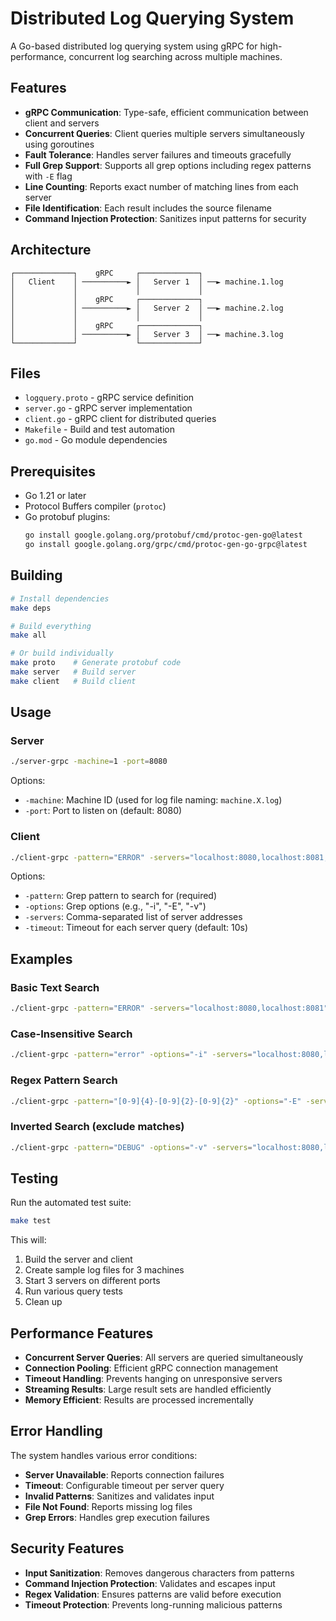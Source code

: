 # Distributed Log Querying System

A Go-based distributed log querying system using gRPC for high-performance, concurrent log searching across multiple machines.

## Features

- **gRPC Communication**: Type-safe, efficient communication between client and servers
- **Concurrent Queries**: Client queries multiple servers simultaneously using goroutines
- **Fault Tolerance**: Handles server failures and timeouts gracefully
- **Full Grep Support**: Supports all grep options including regex patterns with `-E` flag
- **Line Counting**: Reports exact number of matching lines from each server
- **File Identification**: Each result includes the source filename
- **Command Injection Protection**: Sanitizes input patterns for security

## Architecture

```
┌─────────────┐    gRPC     ┌─────────────┐
│   Client    │ ──────────► │   Server 1  │ ──► machine.1.log
│             │             │             │
│             │    gRPC     ┌─────────────┐
│             │ ──────────► │   Server 2  │ ──► machine.2.log
│             │             │             │
│             │    gRPC     ┌─────────────┐
│             │ ──────────► │   Server 3  │ ──► machine.3.log
└─────────────┘             └─────────────┘
```

## Files

- `logquery.proto` - gRPC service definition
- `server.go` - gRPC server implementation
- `client.go` - gRPC client for distributed queries
- `Makefile` - Build and test automation
- `go.mod` - Go module dependencies

## Prerequisites

- Go 1.21 or later
- Protocol Buffers compiler (`protoc`)
- Go protobuf plugins:
  ```bash
  go install google.golang.org/protobuf/cmd/protoc-gen-go@latest
  go install google.golang.org/grpc/cmd/protoc-gen-go-grpc@latest
  ```

## Building

```bash
# Install dependencies
make deps

# Build everything
make all

# Or build individually
make proto    # Generate protobuf code
make server   # Build server
make client   # Build client
```

## Usage

### Server

```bash
./server-grpc -machine=1 -port=8080
```

Options:
- `-machine`: Machine ID (used for log file naming: `machine.X.log`)
- `-port`: Port to listen on (default: 8080)

### Client

```bash
./client-grpc -pattern="ERROR" -servers="localhost:8080,localhost:8081,localhost:8082"
```

Options:
- `-pattern`: Grep pattern to search for (required)
- `-options`: Grep options (e.g., "-i", "-E", "-v")
- `-servers`: Comma-separated list of server addresses
- `-timeout`: Timeout for each server query (default: 10s)

## Examples

### Basic Text Search
```bash
./client-grpc -pattern="ERROR" -servers="localhost:8080,localhost:8081"
```

### Case-Insensitive Search
```bash
./client-grpc -pattern="error" -options="-i" -servers="localhost:8080,localhost:8081"
```

### Regex Pattern Search
```bash
./client-grpc -pattern="[0-9]{4}-[0-9]{2}-[0-9]{2}" -options="-E" -servers="localhost:8080,localhost:8081"
```

### Inverted Search (exclude matches)
```bash
./client-grpc -pattern="DEBUG" -options="-v" -servers="localhost:8080,localhost:8081"
```

## Testing

Run the automated test suite:
```bash
make test
```

This will:
1. Build the server and client
2. Create sample log files for 3 machines
3. Start 3 servers on different ports
4. Run various query tests
5. Clean up

## Performance Features

- **Concurrent Server Queries**: All servers are queried simultaneously
- **Connection Pooling**: Efficient gRPC connection management
- **Timeout Handling**: Prevents hanging on unresponsive servers
- **Streaming Results**: Large result sets are handled efficiently
- **Memory Efficient**: Results are processed incrementally

## Error Handling

The system handles various error conditions:

- **Server Unavailable**: Reports connection failures
- **Timeout**: Configurable timeout per server query
- **Invalid Patterns**: Sanitizes and validates input
- **File Not Found**: Reports missing log files
- **Grep Errors**: Handles grep execution failures

## Security Features

- **Input Sanitization**: Removes dangerous characters from patterns
- **Command Injection Protection**: Validates and escapes input
- **Regex Validation**: Ensures patterns are valid before execution
- **Timeout Protection**: Prevents long-running malicious patterns
